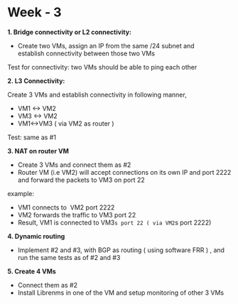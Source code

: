 # Week - 3

**1. Bridge connectivity or L2 connectivity:**

- Create two VMs, assign an IP from the same /24 subnet and establish connectivity between those two VMs

Test for connectivity: two VMs should be able to ping each other

**2. L3 Connectivity:**

Create 3 VMs and establish connectivity in following manner,

- VM1 <-> VM2
- VM3 <-> VM2
- VM1<->VM3 ( via VM2 as router )

Test: same as #1

**3. NAT on router VM**

- Create 3 VMs and connect them as #2
- Router VM (i.e VM2) will accept connections on its own IP and port 2222 and forward the packets to VM3 on port 22

example:

- VM1 connects to  VM2 port 2222
- VM2 forwards the traffic to VM3 port 22
- Result, VM1 is connected to VM3`s port 22 ( via VM2`s port 2222)

**4. Dynamic routing**

- Implement #2 and #3, with BGP as routing ( using software FRR ) , and run the same tests as of #2 and #3

**5. Create 4 VMs**

- Connect them as #2
- Install Librenms in one of the VM and setup monitoring of other 3 VMs